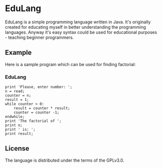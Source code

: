 EduLang
=======

EduLang is a simple programming language written in Java. It's originally created for educating myself in better understanding the programming languages.
Anyway it's easy syntax could be used for educational purposes - teaching beginner programmers.

Example
-------
Here is a sample program which can be used for finding factorial:

### EduLang

    print 'Please, enter number: ';
    n = read;
    counter = n;
    result = 1;
    while counter > 0:
        result = counter * result;
        counter = counter -1;
    endwhile;
    print 'The factorial of ';
    print n;
    print ' is: ';
    print result;


License
--------
The language is distributed under the terms of the GPLv3.0.
